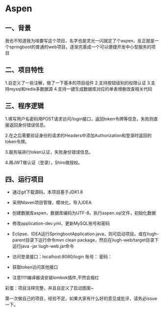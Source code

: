 Aspen
==========
## 一、背景

我也不知道我为啥要写这个项目，名字也是灵光一闪就定了个aspen，反正就是一个springboot的普通的web项目，逐渐完善成一个可以便捷开发中小型服务的项目

## 二、项目特性

1.自定义了一些注解，做了一下基本的项目组件
2.支持按钮级别的权限认证
3.支持mysql和redis多数据源
4.支持一键生成数据库对应的单表增删改查相关代码

## 三、程序逻辑

1.填写用户名密码用POST请求访问/login接口，返回token令牌等信息，失败则直接返回身份错误信息。

2.在之后需要验证身份的请求的Headers中添加Authorization和登录时返回的token令牌。

3.服务端进行token认证，失败身份错误信息。

4.用JWT做认证（登录），Shiro做授权。

## 四、运行项目

-   通过git下载源码，本项目基于JDK1.8
    
-   采用Maven项目管理，模块化，导入IDEA
    
-   创建数据库aspen，数据库编码为UTF-8，执行aspen.sql文件，初始化数据
    
-   修改application-dev.yml，更新MySQL账号和密码
    
-   Eclipse、IDEA运行SpringbootApplication.java，则可启动项目。或在liugh-parent目录下运行命令mvn clean package，然后在liugh-web/target目录下运行java -jar liugh-web.jar命令

-   访问登录接口：localhost:8080/login   账号：    密码：  
    
-   获取token访问其他接口

-   注意!!!!!编译器请安装lombok插件,不然会报红
    
    
彩蛋：项目注释完整，并且自定义了启动图案~


第一次做自己的项目，经验不足，如果大家有什么好的意见或批评，请务必issue一下。
